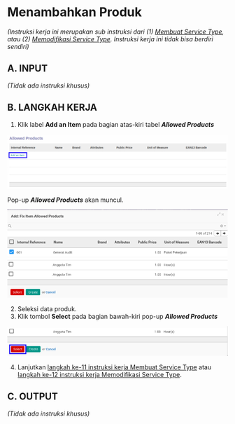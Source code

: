 # Menambahkan Produk

*(Instruksi kerja ini merupakan sub instruksi dari (1) [Membuat Service Type](./membuat.md), atau (2) [Memodifikasi Service Type](./memodifikasi.md). Instruksi kerja ini tidak bisa berdiri sendiri)*

## A. INPUT

*(Tidak ada instruksi khusus)*

## B. LANGKAH KERJA

1. Klik label **Add an Item** pada bagian atas-kiri tabel ***Allowed Products***

![](../../img/service-type/tombol-add-item-produk.png)

Pop-up ***Allowed Products*** akan muncul.

![](../../img/service-type/pop-up-item-produk-1.png)
![](../../img/service-type/pop-up-item-produk-2.png)

2. Seleksi data produk.
3. Klik tombol **Select** pada bagian bawah-kiri pop-up ***Allowed Products***

![](../../img/service-type/tombol-select-produk.png)

4. Lanjutkan [langkah ke-11 instruksi kerja Membuat Service Type](./membuat.md#l11) atau [langkah ke-12 instruksi kerja Memodifikasi Service Type](./memodifikasi.md#l12).

## C. OUTPUT

*(Tidak ada instruksi khusus)*
